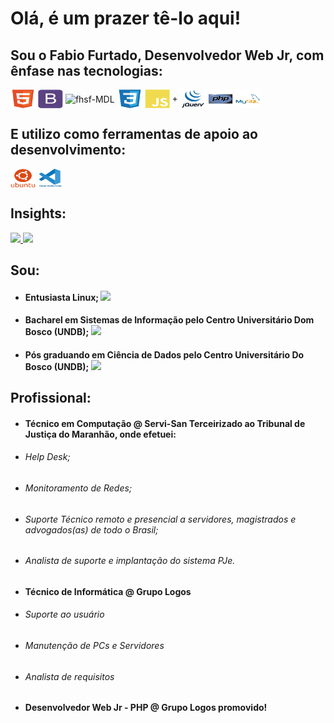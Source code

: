 <h1>Olá, é um prazer tê-lo aqui!</h1></hr>
<h2>Sou o Fabio Furtado, Desenvolvedor Web Jr, com ênfase nas tecnologias:</h2></hr>
<div>
  <img align="center" alt="fhsf-HTML" title= "HTML" height="30" width="40" src="https://raw.githubusercontent.com/devicons/devicon/master/icons/html5/html5-original.svg">
  <img align="center" alt="fhsf-BS" title= "Bootstrap" height="30" width="40" src="https://raw.githubusercontent.com/devicons/devicon/master/icons/bootstrap/bootstrap-plain.svg">
  <img align="center" alt="fhsf-MDL" title= "Material Design Lite" height="30" width="40" src="https://cdn.onlinewebfonts.com/svg/img_238869.png">
  <img align="center" alt="fhsf-CSS" title="CSS" height="30" width="40" src="https://raw.githubusercontent.com/devicons/devicon/master/icons/css3/css3-original.svg">
  <img align="center" alt="fhsf-JS"  title="Javascript" height="30" width="40" src="https://raw.githubusercontent.com/devicons/devicon/master/icons/javascript/javascript-plain.svg"> + 
  <img align="center" alt="fhsf-JQuery"  title="JQuery" height="30" width="40" src="https://raw.githubusercontent.com/devicons/devicon/master/icons/jquery/jquery-original-wordmark.svg">
  <img align="center" alt="fhsf-CSS" title="CSS" height="30" width="40" src="https://raw.githubusercontent.com/devicons/devicon/master/icons/php/php-original.svg">
  <img align="center" alt="fhsf-MySQL" title="MySQL" height="30" width="40" src="https://raw.githubusercontent.com/devicons/devicon/master/icons/mysql/mysql-original-wordmark.svg">
</div>
<h2>E utilizo como ferramentas de apoio ao desenvolvimento:</h2></hr>
<div>
  <img align="center" alt="fhsf-Linux" title="Linux" height="30" width="40" src="https://raw.githubusercontent.com/devicons/devicon/master/icons/ubuntu/ubuntu-plain-wordmark.svg">
  <img align="center" alt="fhsf-VSCode" title="VSCode" height="30" width="40" src="https://raw.githubusercontent.com/devicons/devicon/master/icons/vscode/vscode-original-wordmark.svg">
</div>
<h2>Insights:</h2></hr>
<div>
  <a href="https://github.com/fhsfurtado">
  <img height="180em" src="https://github-readme-stats.vercel.app/api?username=fhsfurtado&show_icons=true&theme=dracula&include_all_commits=true&count_private=true"/>
  <img height="180em" src="https://github-readme-stats.vercel.app/api/top-langs/?username=fhsfurtado&layout=compact&langs_count=7&theme=dracula"/></a>
</div>
<div>
  <h2>Sou:</h2>
  <ul>
      <li>
        <h4>Entusiasta Linux; <img src="https://cdn.jsdelivr.net/gh/devicons/devicon/icons/linux/linux-original.svg" width="25" heigth="25"/></h4>
      </li>
      <li>
        <h4>Bacharel em Sistemas de Informação pelo Centro Universitário Dom Bosco (UNDB); <img src="https://www.pngkey.com/png/full/131-1311026_school-icon-png.png" width="25" heigth="25"/></h4>
      </li>
      <li>
        <h4>Pós graduando em Ciência de Dados pelo Centro Universitário Do Bosco (UNDB); <img src="https://www.pngkey.com/png/full/131-1311026_school-icon-png.png" width="25" heigth="25""/></h4>
      </li>
  </ul>
</div>
<div>
    <h2>Profissional:</h2>
    <ul>
        <li>
            <h4>Técnico em Computação @ Servi-San <b>Terceirizado ao Tribunal de Justiça do Maranhão, onde efetuei:</b></h4>
            <li>
                <h6>Help Desk;</h6>
            </li>
            <li>
                <h6>Monitoramento de Redes;</h6>
            </li>
            <li>
                <h6>Suporte Técnico remoto e presencial a servidores, magistrados e advogados(as) de todo o Brasil;</h6>
            </li>
            <li>
                <h6>Analista de suporte e implantação do sistema PJe.</h6>
            </li>
        </li>
        <li>
            <h4>Técnico de Informática @ Grupo Logos</h4>
            <li>
                <h6>Suporte ao usuário</h6>
            </li>
            <li>
                <h6>Manutenção de PCs e Servidores</h6>
            </li>
            <li>
                <h6>Analista de requisitos</h6>
            </li>
        </li>
        <li>
            <h4>Desenvolvedor Web Jr - PHP @ Grupo Logos <b>promovido!</b></h4>
        </li>
    </ul>
</div>
